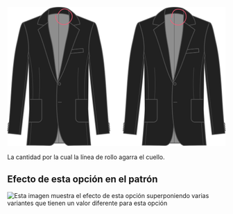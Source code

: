 ![Altura del collar de la línea de rollo](rolllinecollarheight.svg)

La cantidad por la cual la línea de rollo agarra el cuello.

## Efecto de esta opción en el patrón

![Esta imagen muestra el efecto de esta opción superponiendo varias variantes que tienen un valor diferente para esta opción](jaeger\_rolllinecollarheight\_sample.svg "Efecto de esta opción en el patrón")

